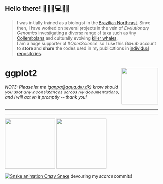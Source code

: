 
## Hello there!                                                                                                                                                        👨‍🔬🧬💻🧠🔭


> I was initially trained as a biologist in the [Brazilian Northeast](https://en.wikipedia.org/wiki/Northeast_Region,_Brazil). Since then, I have worked on several projects in the vein of _Evolutionary Genomics_ investigating a diverse range of taxa such as tiny [Collembolans](https://onlinelibrary.wiley.com/doi/abs/10.1111/zsc.12377) and culturally evolving [killer whales](https://onlinelibrary.wiley.com/doi/abs/10.1111/mec.15099).  
> I am a huge supporter of #_OpenScience_, so I use this _GitHub_ account to **store** and **share** the codes used in my publications in [individual repositories](https://github.com/layka-pacheco?tab=repositories).

# ggplot2 <img src="main/logo.png" align="right" width="120" />

###### NOTE: Please let me (ganpa@aqua.dtu.dk) know should you spot any inconsistances across my documentations, and I will act on it promptly -- thank you!
***
***

 <div>
  <a href="https://github.com/layka-pacheco">
  <img height="165em" src="https://github-readme-stats.vercel.app/api?username=layka-pacheco&show_icons=true&theme=solarized-light&include_all_commits=true&count_private=true"/>
  <img height="165em" src="https://github-readme-stats.vercel.app/api/top-langs/?username=layka-pacheco&layout=compact&langs_count=7&theme=solarized-light"/>
</div>


![Snake animation](https://github.com/layka-pacheco/layka-pacheco/blob/output/github-contribution-grid-snake.svg)
[Crazy Snake](https://github.com/Platane/snk) devouring my _scarce_ commits!
